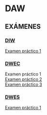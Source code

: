 # DAW
## EXÁMENES

### [**DIW**](https://github.com/Britza/DAW/tree/main/DIW)
[Examen práctico 1](https://github.com/Britza/DAW/blob/main/DIW/Examen%20practico%201%20DIW.pdf)  

### [**DWEC**](https://github.com/Britza/DAW/tree/main/DWEC)
Examen práctico 1  
[Examen práctico 2](https://github.com/Britza/DAW/tree/main/DWEC/ExamenPractico2)  
[Examen práctico 3](https://github.com/Britza/DAW/tree/main/DWEC/ExamenPractico3)  
### [**DWES**](https://github.com/Britza/DAW/tree/main/DWES)
[Examen práctico 1](https://github.com/Britza/DAW/blob/main/DWES/Ex%C3%A1men%20pr%C3%A1ctico%201%20DWES.pdf)


